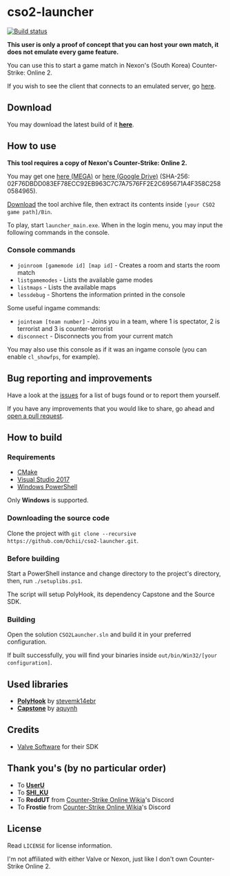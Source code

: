 # cso2-launcher

[![Build status](https://ci.appveyor.com/api/projects/status/ajl6d1ir9s3l4lyu/branch/master?svg=true)](https://ci.appveyor.com/project/Ochii/cso2-launcher/branch/master)

**This user is only a proof of concept that you can host your own match, it does not emulate every game feature.**

You can use this to start a game match in Nexon's (South Korea) Counter-Strike: Online 2.

If you wish to see the client that connects to an emulated server, go [here](https://github.com/Ochii/cso2-launcher/tree/server_emulator).

## Download 
You may download the latest build of it **[here](https://github.com/Ochii/cso2-launcher/releases/latest)**.

## How to use
**This tool requires a copy of Nexon's Counter-Strike: Online 2.**

You may get one [here (MEGA)](https://mega.nz/#!nhgnBJgD!iR57D5Mf3_1GCcAR36tqFQ7H7KN_F0e3XicD2JBoSN4) or [here (Google Drive)](https://drive.google.com/open?id=1y0diL2nTERlOaJZQTA3xPb8owx82GjtB) (SHA-256: 02F76DBDD083EF78ECC92EB963C7C7A7576FF2E2C695671A4F358C2580584965).

[Download](https://github.com/Ochii/cso2-launcher/releases/latest) the tool archive file, then extract its contents inside ```[your CSO2 game path]/Bin```.

To play, start ```launcher_main.exe```. When in the login menu, you may input the following commands in the console.

### Console commands
- ```joinroom [gamemode id] [map id]``` - Creates a room and starts the room match
- ```listgamemodes``` - Lists the available game modes
- ```listmaps``` - Lists the available maps
- ```lessdebug``` - Shortens the information printed in the console

Some useful ingame commands:

- ```jointeam [team number]``` - Joins you in a team, where 1 is spectator, 2 is terrorist and 3 is counter-terrorist
- ```disconnect``` - Disconnects you from your current match

You may also use this console as if it was an ingame console (you can enable ```cl_showfps```, for example).

## Bug reporting and improvements
Have a look at the [issues](https://github.com/Ochii/cso2-launcher/issues) for a list of bugs found or to report them yourself.

If you have any improvements that you would like to share, go ahead and [open a pull request](https://github.com/Ochii/cso2-launcher/pulls).

## How to build

### Requirements
- [CMake](https://cmake.org/download/)
- [Visual Studio 2017](https://www.visualstudio.com/downloads/)
- [Windows PowerShell](https://docs.microsoft.com/en-us/powershell/scripting/setup/installing-windows-powershell)

Only **Windows** is supported.

### Downloading the source code
Clone the project with ```git clone --recursive https://github.com/Ochii/cso2-launcher.git```.

### Before building
Start a PowerShell instance and change directory to the project's directory, then, run ```./setuplibs.ps1```.

The script will setup PolyHook, its dependency Capstone and the Source SDK.

### Building
Open the solution ```CSO2Launcher.sln``` and build it in your preferred configuration.

If built successfully, you will find your binaries inside ```out/bin/Win32/[your configuration]```.

## Used libraries
- **[PolyHook](https://github.com/stevemk14ebr/PolyHook)** by [stevemk14ebr](https://github.com/stevemk14ebr)
- **[Capstone](https://github.com/aquynh/capstone)** by [aquynh](https://github.com/aquynh/capstone)

## Credits
- [Valve Software](https://github.com/ValveSoftware/source-sdk-2013) for their SDK

## Thank you's (by no particular order)
- To **[UserU](https://www.youtube.com/user/GoodbyeSpy)**
- To **[SHI_KU](https://www.youtube.com/channel/UC2HZo-HFOuxmS6zWYPMD0hQ)**
- To **ReddUT** from [Counter-Strike Online Wikia](https://cso.wikia.com/)'s Discord
- To **Frostie** from [Counter-Strike Online Wikia](https://cso.wikia.com/)'s Discord 

## License
Read ```LICENSE``` for license information.

I'm not affiliated with either Valve or Nexon, just like I don't own Counter-Strike Online 2.
